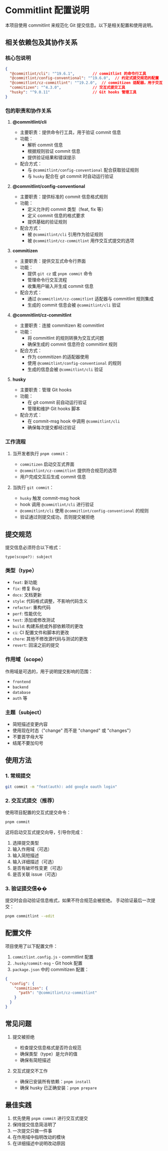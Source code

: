 # Commitlint 配置说明

本项目使用 commitlint 来规范化 Git 提交信息。以下是相关配置和使用说明。

## 相关依赖包及其协作关系

### 核心包说明

```json
{
  "@commitlint/cli": "^19.6.1",        // commitlint 的命令行工具
  "@commitlint/config-conventional": "^19.6.0",  // 约定式提交规范的配置
  "@commitlint/cz-commitlint": "^19.2.0",  // commitizen 适配器，用于交互式提交
  "commitizen": "^4.3.0",              // 交互式提交工具
  "husky": "^9.0.11"                   // Git hooks 管理工具
}
```

### 包的职责和协作关系

1. **@commitlint/cli**
   - 主要职责：提供命令行工具，用于验证 commit 信息
   - 功能：
     - 解析 commit 信息
     - 根据规则验证 commit 信息
     - 提供验证结果和错误提示
   - 配合方式：
     - 与 `@commitlint/config-conventional` 配合获取验证规则
     - 与 `husky` 配合在 git commit 时自动运行验证

2. **@commitlint/config-conventional**
   - 主要职责：提供标准的 commit 信息格式规则
   - 功能：
     - 定义允许的 commit 类型（feat, fix 等）
     - 定义 commit 信息的格式要求
     - 提供基础的验证规则
   - 配合方式：
     - 被 `@commitlint/cli` 引用作为验证规则
     - 被 `@commitlint/cz-commitlint` 用作交互式提交的选项

3. **commitizen**
   - 主要职责：提供交互式命令行界面
   - 功能：
     - 提供 `git cz` 或 `pnpm commit` 命令
     - 管理命令行交互流程
     - 收集用户输入并生成 commit 信息
   - 配合方式：
     - 通过 `@commitlint/cz-commitlint` 适配器与 commitlint 规则集成
     - 生成的 commit 信息会被 `@commitlint/cli` 验证

4. **@commitlint/cz-commitlint**
   - 主要职责：连接 commitizen 和 commitlint
   - 功能：
     - 将 commitlint 的规则转换为交互式问题
     - 确保生成的 commit 信息符合 commitlint 规则
   - 配合方式：
     - 作为 commitizen 的适配器使用
     - 使用 `@commitlint/config-conventional` 的规则
     - 生成的信息会被 `@commitlint/cli` 验证

5. **husky**
   - 主要职责：管理 Git hooks
   - 功能：
     - 在 git commit 前自动运行验证
     - 管理和维护 Git hooks 脚本
   - 配合方式：
     - 在 commit-msg hook 中调用 `@commitlint/cli`
     - 确保每次提交都经过验证

### 工作流程

1. 当开发者执行 `pnpm commit`：
   - `commitizen` 启动交互式界面
   - `@commitlint/cz-commitlint` 提供符合规范的选项
   - 用户完成交互后生成 commit 信息

2. 当执行 `git commit`：
   - `husky` 触发 commit-msg hook
   - hook 调用 `@commitlint/cli` 进行验证
   - `@commitlint/cli` 使用 `@commitlint/config-conventional` 的规则
   - 验证通过则提交成功，否则提交被拒绝

## 提交规范

提交信息必须符合以下格式：
```
type(scope?): subject
```

### 类型（type）

- `feat`: 新功能
- `fix`: 修复 Bug
- `docs`: 文档更新
- `style`: 代码格式调整，不影响代码含义
- `refactor`: 重构代码
- `perf`: 性能优化
- `test`: 添加或修改测试
- `build`: 构建系统或外部依赖项的更改
- `ci`: CI 配置文件和脚本的更改
- `chore`: 其他不修改源代码与测试的更改
- `revert`: 回滚之前的提交

### 作用域（scope）

作用域是可选的，用于说明提交影响的范围：
- `frontend`
- `backend`
- `database`
- `auth`
等

### 主题（subject）

- 简短描述变更内容
- 使用现在时态（"change" 而不是 "changed" 或 "changes"）
- 不要首字母大写
- 结尾不要加句号

## 使用方法

### 1. 常规提交

```bash
git commit -m "feat(auth): add google oauth login"
```

### 2. 交互式提交（推荐）

使用项目配置的交互式提交命令：
```bash
pnpm commit
```

这将启动交互式提交向导，引导你完成：
1. 选择提交类型
2. 输入作用域（可选）
3. 输入简短描述
4. 输入详细描述（可选）
5. 是否有破坏性变更（可选）
6. 是否关联 issue（可选）

### 3. 验证提交信��

提交时会自动验证信息格式，如果不符合规范会被拒绝。
手动验证最后一次提交：
```bash
pnpm commitlint --edit
```

## 配置文件

项目使用了以下配置文件：

1. `commitlint.config.js` - commitlint 配置
2. `.husky/commit-msg` - Git hook 配置
3. `package.json` 中的 commitizen 配置：
```json
{
  "config": {
    "commitizen": {
      "path": "@commitlint/cz-commitlint"
    }
  }
}
```

## 常见问题

1. 提交被拒绝
   - 检查提交信息格式是否符合规范
   - 确保类型（type）是允许的值
   - 确保有简短描述

2. 交互式提交不工作
   - 确保已安装所有依赖：`pnpm install`
   - 确保 husky 已正确安装：`pnpm prepare`

## 最佳实践

1. 优先使用 `pnpm commit` 进行交互式提交
2. 保持提交信息简洁明了
3. 一次提交只做一件事
4. 在作用域中指明改动的模块
5. 在详细描述中说明改动原因 